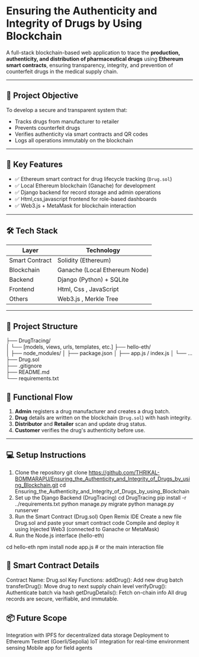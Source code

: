 # Ensuring the Authenticity and Integrity of Drugs by Using Blockchain

A full-stack blockchain-based web application to trace the **production, authenticity, and distribution of pharmaceutical drugs** using **Ethereum smart contracts**, ensuring transparency, integrity, and prevention of counterfeit drugs in the medical supply chain.

---

## 🚀 Project Objective

To develop a secure and transparent system that:
- Tracks drugs from manufacturer to retailer
- Prevents counterfeit drugs
- Verifies authenticity via smart contracts and QR codes
- Logs all operations immutably on the blockchain

---

## 🧩 Key Features

- ✅ Ethereum smart contract for drug lifecycle tracking (`Drug.sol`)
- ✅ Local Ethereum blockchain (Ganache) for development
- ✅ Django backend for record storage and admin operations
- ✅ Html,css,javascript frontend for role-based dashboards
- ✅ Web3.js + MetaMask for blockchain interaction

---

## 🛠️ Tech Stack

| Layer        | Technology                           |
|--------------|---------------------------------------|
| Smart Contract | Solidity (Ethereum)                |
| Blockchain   | Ganache (Local Ethereum Node)         |
| Backend      | Django (Python) + SQLite              |
| Frontend     | Html, Css , JavaScript                 |
| Others       | Web3.js , Merkle Tree |

---

## 📁 Project Structure

├── DrugTracing/                
│   └── [models, views, urls, templates, etc.]
├── hello-eth/                  
│   ├── node_modules/
│   ├── package.json
│   ├── app.js / index.js
│   └── ...
├── Drug.sol                    
├── .gitignore                 
├── README.md                 
└── requirements.txt            

## 📸 Functional Flow

1. **Admin** registers a drug manufacturer and creates a drug batch.
2. **Drug** details are written on the blockchain (`Drug.sol`) with hash integrity.
3. **Distributor** and **Retailer** scan and update drug status.
4. **Customer** verifies the drug's authenticity before use.

---

## 💻 Setup Instructions

 1. Clone the repository
git clone https://github.com/THRIKAL-BOMMARAPU/Ensuring_the_Authenticity_and_Integrity_of_Drugs_by_using_Blockchain.git
cd Ensuring_the_Authenticity_and_Integrity_of_Drugs_by_using_Blockchain
2. Set up the Django Backend (DrugTracing)
cd DrugTracing
pip install -r ../requirements.txt
python manage.py migrate
python manage.py runserver
3. Run the Smart Contract (Drug.sol)
Open Remix IDE
Create a new file Drug.sol and paste your smart contract code
Compile and deploy it using Injected Web3 (connected to Ganache or MetaMask)
4. Run the Node.js interface (hello-eth)

cd hello-eth
npm install
node app.js     # or the main interaction file

## 🔐 Smart Contract Details

Contract Name: Drug.sol
Key Functions:
addDrug(): Add new drug batch
transferDrug(): Move drug to next supply chain level
verifyDrug(): Authenticate batch via hash
getDrugDetails(): Fetch on-chain info
All drug records are secure, verifiable, and immutable.

## 📦 Future Scope
Integration with IPFS for decentralized data storage
Deployment to Ethereum Testnet (Goerli/Sepolia)
IoT integration for real-time environment sensing
Mobile app for field agents
